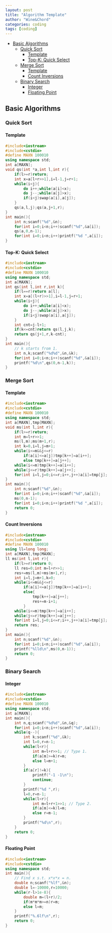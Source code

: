 ```yaml
---
layout: post
title: "Algorithm Template"
author: "Wine&Chord"
categories: coding
tags: [coding]
---
```


- [Basic Algorithms](#basic-algorithms)
  - [Quick Sort](#quick-sort)
    - [Template](#template)
    - [Top-K: Quick Select](#top-k-quick-select)
  - [Merge Sort](#merge-sort)
    - [Template](#template-1)
    - [Count Inversions](#count-inversions)
  - [Binary Search](#binary-search)
    - [Integer](#integer)
    - [Floating Point](#floating-point)

## Basic Algorithms

### Quick Sort

#### Template

```c++
#include<iostream>
#include<cstdio>
#define MAXN 100010
using namespace std;
int a[MAXN];
void qs(int *a,int l,int r){
    if(l>=r)return;
    int x=a[l+r>>1],i=l-1,j=r+1;
    while(i<j){
        do i++;while(a[i]<x);
        do j--;while(a[j]>x);
        if(i<j)swap(a[i],a[j]);
    }
    qs(a,l,j);qs(a,j+1,r);
}
int main(){
    int n;scanf("%d",&n);
    for(int i=0;i<n;i++)scanf("%d",&a[i]);
    qs(a,0,n-1);
    for(int i=0;i<n;i++)printf("%d ",a[i]);
}
```

#### Top-K: Quick Select

```c++
#include<iostream>
#include<cstdio>
#define MAXN 100010
using namespace std;
int a[MAXN];
int qs(int l,int r,int k){
    if(l==r)return a[l];
    int x=a[(l+r)>>1],i=l-1,j=r+1;
    while(i<j){
        do i++;while(a[i]<x);
        do j--;while(a[j]>x);
        if(i<j)swap(a[i],a[j]);
    }
    int cnt=j-l+1;
    if(k<=cnt)return qs(l,j,k);
    return qs(j+1,r,k-cnt);
}
int main(){
    // k starts from 1.
    int n,k;scanf("%d%d",&n,&k);
    for(int i=0;i<n;i++)scanf("%d",&a[i]);
    printf("%d\n",qs(0,n-1,k));
}
```

### Merge Sort

#### Template

```c++
#include<iostream>
#include<cstdio>
#define MAXN 100010
using namespace std;
int a[MAXN],tmp[MAXN];
void ms(int l,int r){
    if(l>=r)return;
    int m=l+r>>1;
    ms(l,m);ms(m+1,r);
    int k=0,i=l,j=m+1;
    while(i<=m&&j<=r)
        if(a[i]<=a[j])tmp[k++]=a[i++];
        else tmp[k++]=a[j++];
    while(i<=m)tmp[k++]=a[i++];
    while(j<=r)tmp[k++]=a[j++];
    for(int i=l,j=0;i<=r;i++,j++)a[i]=tmp[j];
}
int main(){
    int n;scanf("%d",&n);
    for(int i=0;i<n;i++)scanf("%d",&a[i]);
    ms(0,n-1);
    for(int i=0;i<n;i++)printf("%d ",a[i]);
    return 0;
}
```

#### Count Inversions

```c++
#include<iostream>
#include<cstdio>
#define MAXN 100010
using ll=long long;
int a[MAXN],tmp[MAXN];
ll ms(int l,int r){
    if(l>=r)return 0;
    ll res=0;int m=l+r>>1;
    res+=ms(l,m)+ms(m+1,r);
    int i=l,j=m+1,k=0;
    while(i<=m&&j<=r)
        if(a[i]<=a[j])tmp[k++]=a[i++];
        else{
            tmp[k++]=a[j++];
            res+=m-i+1;
        }
    while(i<=m)tmp[k++]=a[i++];
    while(j<=r)tmp[k++]=a[j++];
    for(int i=l,j=0;i<=r;i++,j++)a[i]=tmp[j];
    return res;
}
int main(){
    int n;scanf("%d",&n);
    for(int i=0;i<n;i++)scanf("%d",&a[i]);
    printf("%lld\n",ms(0,n-1));
    return 0;
}
```

### Binary Search

#### Integer

```c++
#include<iostream>
#include<cstdio>
#define MAXN 100010
using namespace std;
int a[MAXN];
int main(){
    int n,q;scanf("%d%d",&n,&q);
    for(int i=0;i<n;i++)scanf("%d",&a[i]);
    while(q--){
        int k;scanf("%d",&k);
        int l=0,r=n-1;
        while(l<r){
            int m=l+r>>1; // Type 1.
            if(a[m]>=k)r=m;
            else l=m+1;
        }
        if(a[r]!=k){
            printf("-1 -1\n");
            continue;
        }
        printf("%d ",r);
        l=0,r=n-1;
        while(l<r){
            int m=l+r+1>>1; // Type 2.
            if(a[m]<=k)l=m;
            else r=m-1;
        }
        printf("%d\n",r);
    }
    return 0;
}
```

#### Floating Point

```c++
#include<iostream>
#include<cstdio>
using namespace std;
int main(){
    // Find x s.t. x*x*x = n.
    double n;scanf("%lf",&n);
    double l=-10000,r=10000;
    while(r-l>1e-8){
        double m=(l+r)/2;
        if(m*m*m>=n)r=m;
        else l=m;
    }
    printf("%.6lf\n",r);
    return 0;
}
```



<!-- ## Basic Data Structures -->